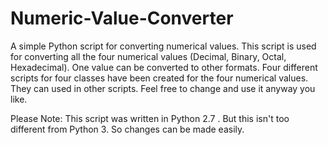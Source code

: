 # Numeric-Value-Converter

A simple Python script for converting numerical values.
This script is used for converting all the four numerical values (Decimal, Binary, Octal, Hexadecimal). One value can be converted to other formats. Four different scripts for four classes have been created for the four numerical values. They can used in other scripts. Feel free to change and use it anyway you like.

Please Note: This script was written in Python 2.7 . But this isn't too different from Python 3. So changes can be made easily.
